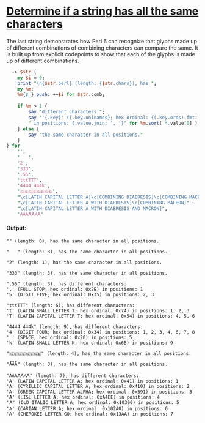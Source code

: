 [1]: https://rosettacode.org/wiki/Determine_if_a_string_has_all_the_same_characters

# [Determine if a string has all the same characters][1]

The last string demonstrates how Perl 6 can recognize that glyphs made up of different combinations of combining characters can compare the same. It is built up from explicit codepoints to show that each of the glyphs is made up of different combinations.

```perl
  -> $str {
    my $i = 0;
    print "\n{$str.perl} (length: {$str.chars}), has ";
    my %m;
    %m{$_}.push: ++$i for $str.comb;
 
    if %m > 1 {
        say "different characters:";
        say "'{.key}' ({.key.uninames}; hex ordinal: {(.key.ords).fmt: "0x%X"})" ~
        " in positions: {.value.join: ', '}" for %m.sort( *.value[0] );
    } else {
        say "the same character in all positions."
    }
} for
    '',
    '   ',
    '2',
    '333',
    '.55',
    'tttTTT',
    '4444 444k',
    '🇬🇧🇬🇧🇬🇧🇬🇧',
    "\c[LATIN CAPITAL LETTER A]\c[COMBINING DIAERESIS]\c[COMBINING MACRON]" ~
    "\c[LATIN CAPITAL LETTER A WITH DIAERESIS]\c[COMBINING MACRON]" ~
    "\c[LATIN CAPITAL LETTER A WITH DIAERESIS AND MACRON]",
    'AАΑꓮ𐌀𐊠Ꭺ'
```

#### Output:
```
"" (length: 0), has the same character in all positions.

"   " (length: 3), has the same character in all positions.

"2" (length: 1), has the same character in all positions.

"333" (length: 3), has the same character in all positions.

".55" (length: 3), has different characters:
'.' (FULL STOP; hex ordinal: 0x2E) in positions: 1
'5' (DIGIT FIVE; hex ordinal: 0x35) in positions: 2, 3

"tttTTT" (length: 6), has different characters:
't' (LATIN SMALL LETTER T; hex ordinal: 0x74) in positions: 1, 2, 3
'T' (LATIN CAPITAL LETTER T; hex ordinal: 0x54) in positions: 4, 5, 6

"4444 444k" (length: 9), has different characters:
'4' (DIGIT FOUR; hex ordinal: 0x34) in positions: 1, 2, 3, 4, 6, 7, 8
' ' (SPACE; hex ordinal: 0x20) in positions: 5
'k' (LATIN SMALL LETTER K; hex ordinal: 0x6B) in positions: 9

"🇬🇧🇬🇧🇬🇧🇬🇧" (length: 4), has the same character in all positions.

"ǞǞǞ" (length: 3), has the same character in all positions.

"AАΑꓮ𐌀𐊠Ꭺ" (length: 7), has different characters:
'A' (LATIN CAPITAL LETTER A; hex ordinal: 0x41) in positions: 1
'А' (CYRILLIC CAPITAL LETTER A; hex ordinal: 0x410) in positions: 2
'Α' (GREEK CAPITAL LETTER ALPHA; hex ordinal: 0x391) in positions: 3
'ꓮ' (LISU LETTER A; hex ordinal: 0xA4EE) in positions: 4
'𐌀' (OLD ITALIC LETTER A; hex ordinal: 0x10300) in positions: 5
'𐊠' (CARIAN LETTER A; hex ordinal: 0x102A0) in positions: 6
'Ꭺ' (CHEROKEE LETTER GO; hex ordinal: 0x13AA) in positions: 7
```
